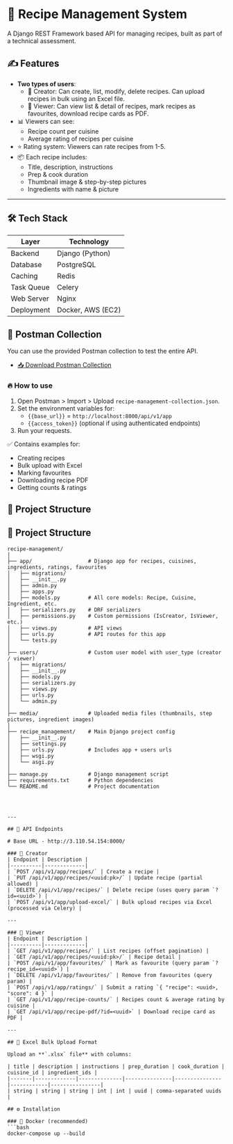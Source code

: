 # 🚀 Recipe Management System




A Django REST Framework based API for managing recipes, built as part of a technical assessment.

## ✍️ Features

- **Two types of users**: 
  - 🔨 Creator: Can create, list, modify, delete recipes. Can upload recipes in bulk using an Excel file.
  - 👀 Viewer: Can view list & detail of recipes, mark recipes as favourites, download recipe cards as PDF.
- 📊 Viewers can see:
  - Recipe count per cuisine
  - Average rating of recipes per cuisine
- ⭐ Rating system: Viewers can rate recipes from 1-5.
- 📦 Each recipe includes:
  - Title, description, instructions
  - Prep & cook duration
  - Thumbnail image & step-by-step pictures
  - Ingredients with name & picture

---

## 🛠️ Tech Stack

| Layer       | Technology                |
|-------------|---------------------------|
| Backend     | Django (Python)           |
| Database    | PostgreSQL                |
| Caching     | Redis                     |
| Task Queue  | Celery                    |
| Web Server  | Nginx                     |
| Deployment  | Docker, AWS (EC2)    |


## 🚀 Postman Collection

You can use the provided Postman collection to test the entire API.

- [📥 Download Postman Collection](https://github.com/PrabhatTheCoder/receipe-management/blob/fc852d453e80966b6973752e5628546370716c54/Receipe%20Management.postman_collection.json)

### 🔥 How to use
1. Open Postman > Import > Upload `recipe-management-collection.json`.
2. Set the environment variables for:
   - `{{base_url}}` = `http://localhost:8000/api/v1/app`
   - `{{access_token}}` (optional if using authenticated endpoints)
3. Run your requests.

✅ Contains examples for:
- Creating recipes
- Bulk upload with Excel
- Marking favourites
- Downloading recipe PDF
- Getting counts & ratings


## 📁 Project Structure

## 📂 Project Structure

```plaintext
recipe-management/
│
├── app/                  # Django app for recipes, cuisines, ingredients, ratings, favourites
│   ├── migrations/
│   ├── __init__.py
│   ├── admin.py
│   ├── apps.py
│   ├── models.py         # All core models: Recipe, Cuisine, Ingredient, etc.
│   ├── serializers.py    # DRF serializers
│   ├── permissions.py    # Custom permissions (IsCreator, IsViewer, etc.)
│   ├── views.py          # API views
│   ├── urls.py           # API routes for this app
│   └── tests.py
│
├── users/                # Custom user model with user_type (creator / viewer)
│   ├── migrations/
│   ├── __init__.py
│   ├── models.py
│   ├── serializers.py
│   ├── views.py
│   ├── urls.py
│   └── admin.py
│
├── media/                # Uploaded media files (thumbnails, step pictures, ingredient images)
│
├── recipe_management/    # Main Django project config
│   ├── __init__.py
│   ├── settings.py
│   ├── urls.py           # Includes app + users urls
│   ├── wsgi.py
│   └── asgi.py
│
├── manage.py             # Django management script
├── requirements.txt      # Python dependencies
└── README.md             # Project documentation




---

## 🚀 API Endpoints

# Base URL - http://3.110.54.154:8000/

### 🔨 Creator
| Endpoint | Description |
|----------|-------------|
| `POST /api/v1/app/recipes/` | Create a recipe |
| `PUT /api/v1/app/recipes/<uuid:pk>/` | Update recipe (partial allowed) |
| `DELETE /api/v1/app/recipes/` | Delete recipe (uses query param `?id=<uuid>`) |
| `POST /api/v1/app/upload-excel/` | Bulk upload recipes via Excel (processed via Celery) |

---

### 👀 Viewer
| Endpoint | Description |
|----------|-------------|
| `GET /api/v1/app/recipes/` | List recipes (offset pagination) |
| `GET /api/v1/app/recipes/<uuid:pk>/` | Recipe detail |
| `POST /api/v1/app/favourites/` | Mark as favourite (query param `?recipe_id=<uuid>`) |
| `DELETE /api/v1/app/favourites/` | Remove from favourites (query param) |
| `POST /api/v1/app/ratings/` | Submit a rating `{ "recipe": <uuid>, "score": 4 }` |
| `GET /api/v1/app/recipe-counts/` | Recipes count & average rating by cuisine |
| `GET /api/v1/app/recipe-pdf/?id=<uuid>` | Download recipe card as PDF |

---

## 📄 Excel Bulk Upload Format

Upload an **`.xlsx` file** with columns:

| title | description | instructions | prep_duration | cook_duration | cuisine_id | ingredient_ids |
|-------|-------------|--------------|---------------|---------------|------------|----------------|
| string | string | string | int | int | uuid | comma-separated uuids |

## ⚙️ Installation

### 🐳 Docker (recommended)
```bash
docker-compose up --build
